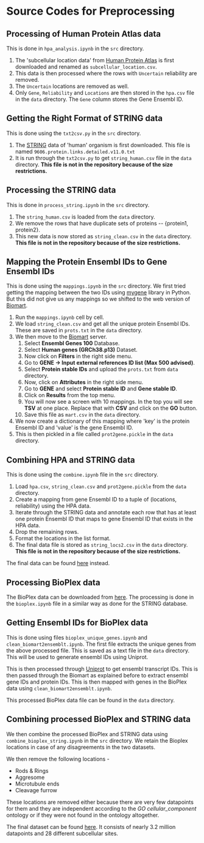 # Source Codes for Preprocessing

## Processing of Human Protein Atlas data
This is done in `hpa_analysis.ipynb` in the `src` directory. 

1. The 'subcellular location data' from [Human Protein Atlas](https://www.proteinatlas.org/about/download) is first downloaded and renamed as `subcellular_location.csv`. 
2. This data is then processed where the rows with `Uncertain` reliability are removed.
3. The `Uncertain` locations are removed as well.
4. Only `Gene`, `Reliability` and `Locations` are then stored in the `hpa.csv` file in the `data` directory. The `Gene` column stores the Gene Ensembl ID.

## Getting the Right Format of STRING data
This is done using the `txt2csv.py` in the `src` directory. 

1. The [STRING](https://string-db.org/cgi/download.pl) data of 'human' organism is first downloaded. This file is named `9606.protein.links.detailed.v11.0.txt` 
2. It is run through the `txt2csv.py` to get `string_human.csv` file in the `data` directory. __This file is not in the repository because of the size restrictions.__

## Processing the STRING data
This is done in `process_string.ipynb` in the `src` directory.

1. The `string_human.csv` is loaded from the `data` directory. 
2. We remove the rows that have duplicate sets of proteins -- {protein1, protein2}.
3. This new data is now stored as `string_clean.csv` in the `data` directory. __This file is not in the repository because of the size restrictions.__

## Mapping the Protein Ensembl IDs to Gene Ensembl IDs
This is done using the `mappings.ipynb` in the `src` directory. We first tried getting the mapping between the two IDs using [mygene](https://docs.mygene.info/en/latest/doc/packages.html#mygene-python-module) library in Python. But this did not give us any mappings so we shifted to the web version of [Biomart](https://m.ensembl.org/biomart/martview/).

1. Run the `mappings.ipynb` cell by cell.
2. We load `string_clean.csv` and get all the unique protein Ensembl IDs. These are saved in `prots.txt` in the `data` directory.
3. We then move to the [Biomart](https://m.ensembl.org/biomart/martview/) server.
    1. Select __Ensembl Genes 100__ Database.
    2. Select __Human genes (GRCh38.p13)__ Dataset.
    3. Now click on __Filters__ in the right side menu.
    4. Go to __GENE ->  Input external references ID list (Max 500 advised)__.
    5. Select __Protein stable IDs__ and upload the `prots.txt` from `data` directory.
    6. Now, click on __Attributes__ in the right side menu.
    7. Go to __GENE__ and select __Protein stable ID__ and __Gene stable ID__. 
    8. Click on __Results__ from the top menu.
    9. You will now see a screen with 10 mappings. In the top you will see __TSV__ at one place. Replace that with __CSV__ and click on the __GO__ button.
    10. Save this file as `mart.csv` in the `data` directory.
4. We now create a dictionary of this mapping where 'key' is the protein Ensembl ID and 'value' is the gene Ensembl ID.
5. This is then pickled in a file called `prot2gene.pickle` in the `data` directory.

## Combining HPA and STRING data
This is done using the `combine.ipynb` file in the `src` directory.

1. Load `hpa.csv`, `string_clean.csv` and `prot2gene.pickle` from the `data` directory.
2. Create a mapping from gene Ensembl ID to a tuple of (locations, reliability) using the HPA data.
3. Iterate through the STRING data and annotate each row that has at least one protein Ensembl ID that maps to gene Ensembl ID that exists in the HPA data.
4. Drop the remaining rows.
5. Format the locations in the list format.
6. The final data file is stored as `string_locs2.csv` in the `data` directory. __This file is not in the repository because of the size restrictions.__ 

The final data can be found [here](https://drive.google.com/file/d/1o3gvzdcqLgZ5O0alFoqtEhXL0YvXjuDr/view?usp=sharing) instead.

## Processing BioPlex data
The BioPlex data can be downloaded from [here](https://bioplex.hms.harvard.edu/data/BioPlex_293T_Network_10K_Dec_2019.tsv). The processing is done in the `bioplex.ipynb` file in a similar way as done for the STRING database. 

## Getting Ensembl IDs for BioPlex data
This is done using files `bioplex_unique_genes.ipynb` and `clean_biomart2ensemblt.ipynb`. The first file extracts the unique genes from the above processed file. This is saved as a text file in the `data` directory. This will be used to generate ensembl IDs using Uniprot. 

This is then processed through [Uniprot](https://www.uniprot.org/uploadlists/) to get ensembl transcript IDs. This is then passed through the Biomart as explained before to extract ensembl gene IDs and protein IDs. This is then mapped with genes in the BioPlex data using `clean_biomart2ensemblt.ipynb`.

This processed BioPlex data file can be found in the `data` directory. 

## Combining processed BioPlex and STRING data
We then combine the processed BioPlex and STRING data using `combine_bioplex_string.ipynb` in the `src` directory. We retain the Bioplex locations in case of any disagreements in the two datasets. 

We then remove the following locations - 

* Rods & Rings
* Aggresome
* Microtubule ends
* Cleavage furrow

These locations are removed either because there are very few datapoints for them and they are independent according to the *GO cellular_component* ontology or if they were not found in the ontology altogether. 

The final dataset can be found [here](https://drive.google.com/file/d/1uVRoAZFNjormaa496YLwd3nYpoiwArbv/view?usp=sharing). It consists of nearly 3.2 million datapoints and 28 different subcellular sites.
